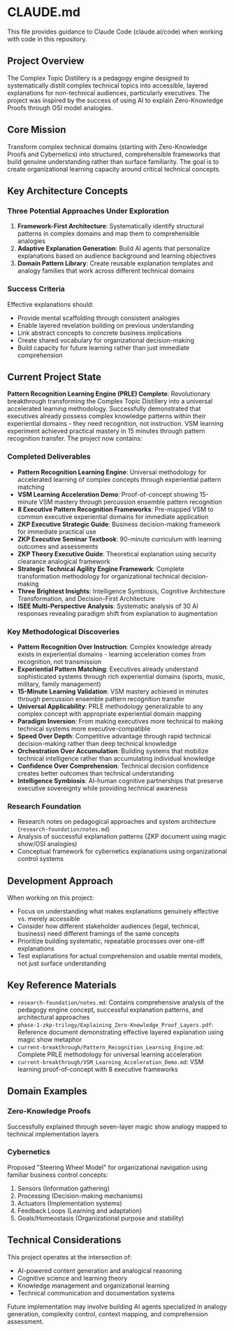 # CLAUDE.md

This file provides guidance to Claude Code (claude.ai/code) when working with code in this repository.

## Project Overview

The Complex Topic Distillery is a pedagogy engine designed to systematically distill complex technical topics into accessible, layered explanations for non-technical audiences, particularly executives. The project was inspired by the success of using AI to explain Zero-Knowledge Proofs through OSI model analogies.

## Core Mission

Transform complex technical domains (starting with Zero-Knowledge Proofs and Cybernetics) into structured, comprehensible frameworks that build genuine understanding rather than surface familiarity. The goal is to create organizational learning capacity around critical technical concepts.

## Key Architecture Concepts

### Three Potential Approaches Under Exploration

1. **Framework-First Architecture**: Systematically identify structural patterns in complex domains and map them to comprehensible analogies
2. **Adaptive Explanation Generation**: Build AI agents that personalize explanations based on audience background and learning objectives  
3. **Domain Pattern Library**: Create reusable explanation templates and analogy families that work across different technical domains

### Success Criteria

Effective explanations should:
- Provide mental scaffolding through consistent analogies
- Enable layered revelation building on previous understanding
- Link abstract concepts to concrete business implications
- Create shared vocabulary for organizational decision-making
- Build capacity for future learning rather than just immediate comprehension

## Current Project State

**Pattern Recognition Learning Engine (PRLE) Complete**: Revolutionary breakthrough transforming the Complex Topic Distillery into a universal accelerated learning methodology. Successfully demonstrated that executives already possess complex knowledge patterns within their experiential domains - they need recognition, not instruction. VSM learning experiment achieved practical mastery in 15 minutes through pattern recognition transfer. The project now contains:

### Completed Deliverables
- **Pattern Recognition Learning Engine**: Universal methodology for accelerated learning of complex concepts through experiential pattern matching
- **VSM Learning Acceleration Demo**: Proof-of-concept showing 15-minute VSM mastery through percussion ensemble pattern recognition
- **8 Executive Pattern Recognition Frameworks**: Pre-mapped VSM to common executive experiential domains for immediate application
- **ZKP Executive Strategic Guide**: Business decision-making framework for immediate practical use
- **ZKP Executive Seminar Textbook**: 90-minute curriculum with learning outcomes and assessments
- **ZKP Theory Executive Guide**: Theoretical explanation using security clearance analogical framework
- **Strategic Technical Agility Engine Framework**: Complete transformation methodology for organizational technical decision-making
- **Three Brightest Insights**: Intelligence Symbiosis, Cognitive Architecture Transformation, and Decision-First Architecture
- **ISEE Multi-Perspective Analysis**: Systematic analysis of 30 AI responses revealing paradigm shift from explanation to augmentation

### Key Methodological Discoveries
- **Pattern Recognition Over Instruction**: Complex knowledge already exists in experiential domains - learning acceleration comes from recognition, not transmission
- **Experiential Pattern Matching**: Executives already understand sophisticated systems through rich experiential domains (sports, music, military, family management)
- **15-Minute Learning Validation**: VSM mastery achieved in minutes through percussion ensemble pattern recognition transfer
- **Universal Applicability**: PRLE methodology generalizable to any complex concept with appropriate experiential domain mapping
- **Paradigm Inversion**: From making executives more technical to making technical systems more executive-compatible
- **Speed Over Depth**: Competitive advantage through rapid technical decision-making rather than deep technical knowledge
- **Orchestration Over Accumulation**: Building systems that mobilize technical intelligence rather than accumulating individual knowledge
- **Confidence Over Comprehension**: Technical decision confidence creates better outcomes than technical understanding
- **Intelligence Symbiosis**: AI-human cognitive partnerships that preserve executive sovereignty while providing technical awareness

### Research Foundation
- Research notes on pedagogical approaches and system architecture (`research-foundation/notes.md`)
- Analysis of successful explanation patterns (ZKP document using magic show/OSI analogies)
- Conceptual framework for cybernetics explanations using organizational control systems

## Development Approach

When working on this project:
- Focus on understanding what makes explanations genuinely effective vs. merely accessible
- Consider how different stakeholder audiences (legal, technical, business) need different framings of the same concepts
- Prioritize building systematic, repeatable processes over one-off explanations
- Test explanations for actual comprehension and usable mental models, not just surface understanding

## Key Reference Materials

- `research-foundation/notes.md`: Contains comprehensive analysis of the pedagogy engine concept, successful explanation patterns, and architectural approaches
- `phase-1-zkp-trilogy/Explaining_Zero-Knowledge_Proof_Layers.pdf`: Reference document demonstrating effective layered explanation using magic show metaphor
- `current-breakthrough/Pattern_Recognition_Learning_Engine.md`: Complete PRLE methodology for universal learning acceleration
- `current-breakthrough/VSM_Learning_Acceleration_Demo.md`: VSM learning proof-of-concept with 8 executive frameworks

## Domain Examples

### Zero-Knowledge Proofs
Successfully explained through seven-layer magic show analogy mapped to technical implementation layers

### Cybernetics  
Proposed "Steering Wheel Model" for organizational navigation using familiar business control concepts:
1. Sensors (Information gathering)
2. Processing (Decision-making mechanisms) 
3. Actuators (Implementation systems)
4. Feedback Loops (Learning and adaptation)
5. Goals/Homeostasis (Organizational purpose and stability)

## Technical Considerations

This project operates at the intersection of:
- AI-powered content generation and analogical reasoning
- Cognitive science and learning theory
- Knowledge management and organizational learning
- Technical communication and documentation systems

Future implementation may involve building AI agents specialized in analogy generation, complexity control, context mapping, and comprehension assessment.